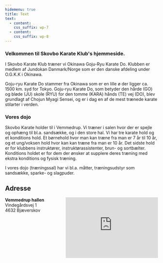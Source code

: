 ```yaml
---
hidemenu: true
title: Text
text:
  - content: 
    css_suffix: wp-7
  - content: 
    css_suffix: wp-8
---
```

### Velkommen til Skovbo Karate Klub's hjemmeside.

I Skovbo Karate Klub træner vi Okinawa Goju-Ryu Karate Do. Klubben er medlem af Jundokan Danmark/Norge som er den danske afdeling under O.G.K.K i Okinawa.

Goju-ryu Karate Do stammer fra Okinawa som er en lille ø der ligger ca. 1500 km. syd for Tokyo. Goju-ryu Karate Do, som betyder den hårde (GO) og bløde (JU) skole (RYU) for den tomme (KARA) hånds (TE) vej (DO), blev grundlagt af Chojun Myagi Sensei, og er i dag en af de mest trænede karate stilarter i verden.


### Vores dojo

Skovbo Karate holder til i Vemmedrup. Vi træner i salen hvor der er spejle og ophæng til bl.a. sandsække, og i den store hal. Vi har tre karate hold og et konditions hold. Et børnehold hvor man kan træne fra man er 7 år til 10 år, og et ung/voksen hold hvor kan kan træne fra man er 10 år. Det sidste hold er for klubbens instruktører, instruktørassistenter, brun- og sortbælter. Konditions holdet er for dem der ønsker at supplere deres træning med ekstra konditions og fysisk træning. 

I vores dojo (træningssal) har vi bl.a. måtter, træningsudstyr som sandsække, sparke- og slagpuder. 

## Adresse
<div style="display:flex;flex-direction:row">
<div style="flex: 1 0 200px">
<strong>Vemmedrup hallen</strong><br>
Vindegårdsvej 1<br>
4632 Bjæverskov
</div>
<div style="flex: 1 1 auto;position: relative;width: 80%;height:200px">
<iframe src="https://www.google.com/maps/embed?pb=!1m18!1m12!1m3!1d2262.092215119687!2d12.0544291!3d55.46105910000001!2m3!1f0!2f0!3f0!3m2!1i1024!2i768!4f13.1!3m3!1m2!1s0x4652f259089ed95b%3A0x6dcf7cba727dc141!2sSkovbo+Karate+Klub!5e0!3m2!1sda!2sus!4v1501323649818" frameborder="0" style="border:0;  position: absolute;  top:0;  left: 0;  width: 100%; height: 100%;" allowfullscreen></iframe>
</div></div>
